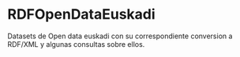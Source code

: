 # RDFOpenDataEuskadi

Datasets de Open data euskadi con su correspondiente conversion a RDF/XML y algunas consultas sobre ellos.
